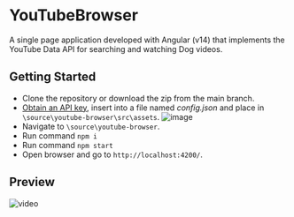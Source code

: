 # YouTubeBrowser
A single page application developed with Angular (v14) that implements the YouTube Data API for searching and watching Dog videos.

## Getting Started

- Clone the repository or download the zip from the main branch.
- [Obtain an API key](https://cloud.google.com/docs/authentication/api-keys#create), insert into a file named _config.json_ and place in `\source\youtube-browser\src\assets`.
![image](https://user-images.githubusercontent.com/83884673/210089432-dadfb78c-b9b8-46e6-8583-1d2346185949.png)
- Navigate to `\source\youtube-browser`.
- Run command `npm i`
- Run command `npm start`
- Open browser and go to `http://localhost:4200/`.

## Preview

![video](https://user-images.githubusercontent.com/83884673/202920271-c3a948cd-01d5-4b79-bdd6-cc31749d0f26.gif)
